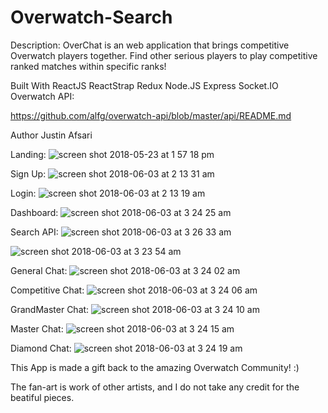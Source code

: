 # Overwatch-Search

Description:
OverChat is an web application that brings competitive Overwatch players together. Find other serious players to play competitive ranked matches within specific ranks!

Built With
ReactJS
ReactStrap 
Redux 
Node.JS
Express
Socket.IO
Overwatch API:

 https://github.com/alfg/overwatch-api/blob/master/api/README.md


Author
Justin Afsari


Landing:
![screen shot 2018-05-23 at 1 57 18 pm](https://user-images.githubusercontent.com/28635782/40461442-50978250-5ec0-11e8-999c-0b95f7b3f238.png)

Sign Up:
![screen shot 2018-06-03 at 2 13 31 am](https://user-images.githubusercontent.com/28635782/40885043-0e26b488-66d4-11e8-8dbe-2f334a5b86b7.png)

Login:
![screen shot 2018-06-03 at 2 13 19 am](https://user-images.githubusercontent.com/28635782/40885041-0bb3da00-66d4-11e8-84ec-b684c5e8d36a.png)

Dashboard:
![screen shot 2018-06-03 at 3 24 25 am](https://user-images.githubusercontent.com/28635782/40885574-cedde2a6-66dd-11e8-9013-54b54beccfbf.png)

Search API:
![screen shot 2018-06-03 at 3 26 33 am](https://user-images.githubusercontent.com/28635782/40885585-f36d746a-66dd-11e8-905e-e8bfadfc7a41.png)

![screen shot 2018-06-03 at 3 23 54 am](https://user-images.githubusercontent.com/28635782/40885586-fa8e7686-66dd-11e8-9e8e-af1edd86b35c.png)


General Chat:
![screen shot 2018-06-03 at 3 24 02 am](https://user-images.githubusercontent.com/28635782/40885575-d3d2bfca-66dd-11e8-8684-3d9a8197e50d.png)

Competitive Chat:
![screen shot 2018-06-03 at 3 24 06 am](https://user-images.githubusercontent.com/28635782/40885577-db32abcc-66dd-11e8-983d-7f49e7f74bbb.png)

GrandMaster Chat:
![screen shot 2018-06-03 at 3 24 10 am](https://user-images.githubusercontent.com/28635782/40885578-dcfcb7ae-66dd-11e8-91e2-28726e7f622d.png)

Master Chat:
![screen shot 2018-06-03 at 3 24 15 am](https://user-images.githubusercontent.com/28635782/40885579-de75271a-66dd-11e8-9c36-0af6a99a8b24.png)

Diamond Chat:
![screen shot 2018-06-03 at 3 24 19 am](https://user-images.githubusercontent.com/28635782/40885580-df95ee04-66dd-11e8-93bb-de312e762a71.png)



This App is made a gift back to the amazing Overwatch Community! :)

The fan-art is work of other artists, and I do not take any credit for the beatiful pieces. 